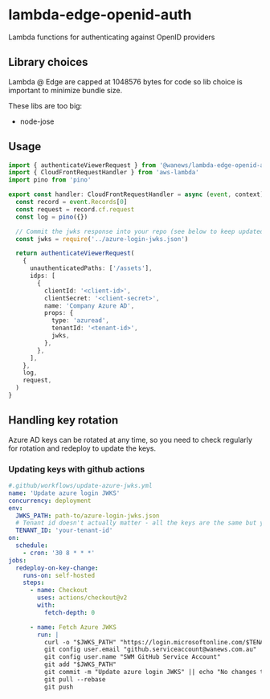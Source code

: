 # lambda-edge-openid-auth

Lambda functions for authenticating against OpenID providers

## Library choices

Lambda @ Edge are capped at 1048576 bytes for code so lib choice is important to minimize bundle size.

These libs are too big:
 - node-jose

## Usage

```ts
import { authenticateViewerRequest } from '@wanews/lambda-edge-openid-auth'
import { CloudFrontRequestHandler } from 'aws-lambda'
import pino from 'pino'

export const handler: CloudFrontRequestHandler = async (event, context) => {
  const record = event.Records[0]
  const request = record.cf.request
  const log = pino({})

  // Commit the jwks response into your repo (see below to keep updated)
  const jwks = require('../azure-login-jwks.json')

  return authenticateViewerRequest(
    {
      unauthenticatedPaths: ['/assets'],
      idps: [
        {
          clientId: '<client-id>',
          clientSecret: '<client-secret>',
          name: 'Company Azure AD',
          props: {
            type: 'azuread',
            tenantId: '<tenant-id>',
            jwks,
          },
        },
      ],
    },
    log,
    request,
  )
}
```

## Handling key rotation

Azure AD keys can be rotated at any time, so you need to check regularly for rotation
and redeploy to update the keys.

### Updating keys with github actions

```yaml
#.github/workflows/update-azure-jwks.yml
name: 'Update azure login JWKS'
concurrency: deployment
env:
  JWKS_PATH: path-to/azure-login-jwks.json
  # Tenant id doesn't actually matter - all the keys are the same but you need a valid one
  TENANT_ID: 'your-tenant-id'
on:
  schedule:
    - cron: '30 8 * * *'
jobs:
  redeploy-on-key-change:
    runs-on: self-hosted
    steps:
      - name: Checkout
        uses: actions/checkout@v2
        with:
          fetch-depth: 0

      - name: Fetch Azure JWKS
        run: |
          curl -o "$JWKS_PATH" "https://login.microsoftonline.com/$TENANT_ID/discovery/keys"
          git config user.email "github.serviceaccount@wanews.com.au"
          git config user.name "SWM GitHub Service Account"
          git add "$JWKS_PATH"
          git commit -m "Update azure login JWKS" || echo "No changes to commit"
          git pull --rebase
          git push
```
